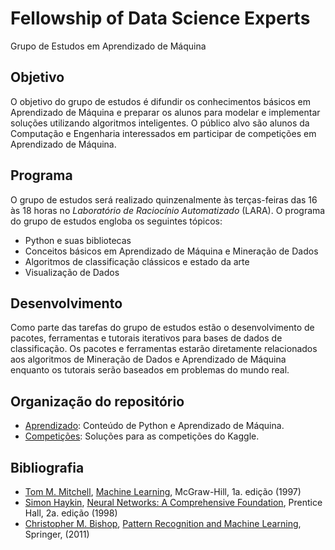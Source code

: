 # Fellowship of Data Science Experts

Grupo de Estudos em Aprendizado de Máquina

## Objetivo

O objetivo do grupo de estudos é difundir os conhecimentos básicos em Aprendizado de Máquina e preparar os alunos para modelar e implementar soluções utilizando algoritmos inteligentes. O público alvo são alunos da Computação e Engenharia interessados em participar de competições em Aprendizado de Máquina.

## Programa

O grupo de estudos será realizado quinzenalmente às terças-feiras das 16 às 18 horas no _Laboratório de Raciocínio Automatizado_ (LARA). O programa do grupo de estudos engloba os seguintes tópicos:

* Python e suas bibliotecas
* Conceitos básicos em Aprendizado de Máquina e Mineração de Dados
* Algoritmos de classificação clássicos e estado da arte
* Visualização de Dados

## Desenvolvimento

Como parte das tarefas do grupo de estudos estão o desenvolvimento de pacotes, ferramentas e tutorais iterativos para bases de dados de classificação. Os pacotes e ferramentas estarão diretamente relacionados aos algoritmos de Mineração de Dados e Aprendizado de Máquina enquanto os tutorais serão baseados em problemas do mundo real.

## Organização do repositório

* [Aprendizado](aprendizado): Conteúdo de Python e Aprendizado de Máquina.
* [Competições](competitions): Soluções para as competições do Kaggle.

## Bibliografia

* [Tom M. Mitchell](http://www.cs.cmu.edu/~tom/), [Machine Learning](http://profsite.um.ac.ir/~monsefi/machine-learning/pdf/Machine-Learning-Tom-Mitchell.pdf),  McGraw-Hill, 1a. edição (1997)
* [Simon Haykin](http://soma.mcmaster.ca/haykin.php), [Neural Networks: A Comprehensive Foundation](http://cdn.preterhuman.net/texts/science_and_technology/artificial_intelligence/Neural%20Networks%20-%20A%20Comprehensive%20Foundation%20-%20Simon%20Haykin.pdf), Prentice Hall, 2a. edição (1998)
* [Christopher M. Bishop](https://www.microsoft.com/en-us/research/people/cmbishop/), [Pattern Recognition and Machine Learning](http://users.isr.ist.utl.pt/~wurmd/Livros/school/Bishop%20-%20Pattern%20Recognition%20And%20Machine%20Learning%20-%20Springer%20%202006.pdf), Springer, (2011)
